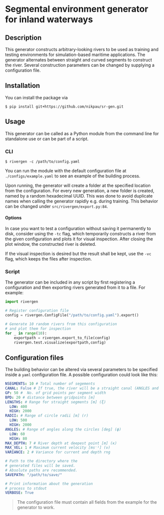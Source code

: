 # Segmental environment generator for inland waterways

## Description

This generator constructs arbitrary-looking rivers to be used as training and testing environments for simulation-based maritime applications. The generator alternates between straight and curved segments to construct the river. Several construction parameters can be changed by supplying a configuration file.

## Installation

You can install the package via

```console
$ pip install git+https://github.com/nikpau/sr-gen.git
```

## Usage

This generator can be called as a Python module from the command line for standalone use or can be part of a script.

### CLI
```console
$ rivergen -c /path/to/config.yaml
```
You can run the module with the default configuration file at `./configs/example.yaml` to see an example of the building process.

Upon running, the generator will create a folder at the specified location from the configuration. For every new generation, a new folder is created, named by a random hexadecimal UUID. This was done to avoid duplicate names when calling the generator rapidly e.g. during training. This behavior can be changed under `src/rivergen/export.py:84`.

#### Options

In case you want to test a configuration without saving it permanently to disk, consider using the `-tc` flag, which temporarily constructs a river from the given configuration and plots it for visual inspection. After closing the plot window, the constructed river is deleted.

If the visual inspection is desired but the result shall be kept, use the `-vc` flag, which keeps the files after inspection.

### Script

The generator can be included in any script by first registering a configuration and then exporting rivers generated from it to a file. For example:

```python
import rivergen

# Register configuration file
config = rivergen.ConfigFile("/path/to/config.yaml").export()

# Generate 10 random rivers from this configuration
# and plot them for inspection
for _ in range(10):
    exportpath = rivergen.export_to_file(config)
    rivergen.test.visualize(exportpath,config)


```

## Configuration files

The building behavior can be altered via several parameters to be specified inside a `yaml` configuration file. A possible configuration could look like this:

```yaml
NSEGMENTS: 10 # Total number of segements
CANAL: False # If true, the river will be a straight canal (ANGLES and RADII will be ignored)
GP: 50 #  No. of grid points per segment width
BPD: 20 # distance between gridpoints [m]
LENGTHS: # Range for straight segments [m] (ξ)
  LOW: 400
  HIGH: 2000
RADII: # Range of circle radii [m] (r)
  LOW: 500
  HIGH: 2000
ANGLES: # Range of angles along the circles [deg] (ϕ)
  LOW: 60
  HIGH: 80
MAX_DEPTH: 7 # River depth at deepest point [m] (κ)
MAX_VEL: 1 # Maximum current velocity [ms⁻¹] (ν)
VARIANCE: 2 # Variance for current and depth rng

# Path to the directory where the
# generated files will be saved.
# Absolute paths are recommended.
SAVEPATH: "/path/to/save/"

# Print information about the generation 
# process to stdout
VERBOSE: True
```
> The configuration file must contain all fields from the example for the generator to work.

